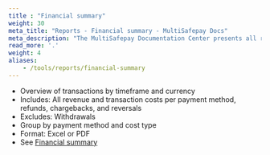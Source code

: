 ```yaml
---
title : "Financial summary"
weight: 30
meta_title: "Reports - Financial summary - MultiSafepay Docs"
meta_description: "The MultiSafepay Documentation Center presents all relevant information about our Plugins and API. You can also find support pages for payment methods, tools and general questions as well as the contact details of our Support and Integration Teams."
read_more: '.'
weight: 4
aliases:
    - /tools/reports/financial-summary
---
```


- Overview of transactions by timeframe and currency
- Includes: All revenue and transaction costs per payment method, refunds, chargebacks, and reversals
- Excludes: Withdrawals
- Group by payment method and cost type
- Format: Excel or PDF
- See [Financial summary](https://merchant.multisafepay.com/financial-summary)